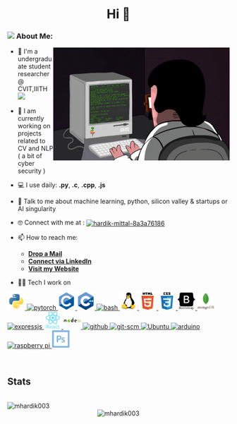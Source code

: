 
<br>
<h1 align="center">Hi 👋</h1>

### <img src="https://github.com/TheDudeThatCode/TheDudeThatCode/blob/master/Assets/Developer.gif" width="45" /> <b>About Me:</b>
<img align="right" alt="GIF" src="https://raw.githubusercontent.com/mhardik003/mhardik003/main/gifs/programmer.gif" width="400" height="256" />

- 🏦 I'm a undergraduate student researcher @ CVIT,IIITH
      <img src="https://media.giphy.com/media/WUlplcMpOCEmTGBtBW/giphy.gif" width="30">
- 📝 I am currently working on projects related to CV and NLP ( a bit of cyber security )
- 💻 I use daily: **.py**, **.c**, **.cpp**,  **.js**
- 💬 Talk to me about machine learning, python, silicon valley & startups or AI singularity
- 🤓 Connect with me at : <a href="https://linkedin.com/in/mhardik003" target="blank"><img align="center" src="https://www.vectorlogo.zone/logos/linkedin/linkedin-tile.svg" alt="hardik-mittal-8a3a76186" height="29"  /></a>

- 📫 How to reach me:
    * [**Drop a Mail**](mailto:mhardik2003@gmail.com)
    * [**Connect via LinkedIn**](https://www.linkedin.com/in/mhardik003/)
    * [**Visit my Website**](https://mhardik003.github.io/)


- 🧑‍💻 Tech I work on 

<p align="left">

<a href="https://www.python.org" target="_blank"> <img src="https://raw.githubusercontent.com/devicons/devicon/master/icons/python/python-original.svg" alt="python" width="40" height="40"/> </a>
<a href="https://pytorch.org/" target="_blank"> <img src="https://www.vectorlogo.zone/logos/pytorch/pytorch-icon.svg" alt="pytorch" width="40" height="40"/> </a> <a href="https://www.cprogramming.com/" target="_blank"> <img src="https://raw.githubusercontent.com/devicons/devicon/master/icons/c/c-original.svg" alt="c" width="40" height="40"/> </a> 
<a href="https://www.w3schools.com/cpp/" target="_blank"> <img src="https://raw.githubusercontent.com/devicons/devicon/master/icons/cplusplus/cplusplus-original.svg" alt="cplusplus" width="40" height="40"/> </a> 
<a href="https://www.gnu.org/software/bash/" target="_blank"> <img src="https://www.vectorlogo.zone/logos/gnu_bash/gnu_bash-icon.svg" alt="bash" width="40" height="40"/> </a> 
<a href="https://www.linux.org/" target="_blank"> <img src="https://raw.githubusercontent.com/devicons/devicon/master/icons/linux/linux-original.svg" alt="linux" width="40" height="40"/> </a> 
<a href="https://www.w3.org/html/" target="_blank"> <img src="https://raw.githubusercontent.com/devicons/devicon/master/icons/html5/html5-original-wordmark.svg" alt="html5" width="40" height="40"/> </a> 
<a href="https://www.w3schools.com/css/" target="_blank"> <img src="https://raw.githubusercontent.com/devicons/devicon/master/icons/css3/css3-original-wordmark.svg" alt="css3" width="40" height="40"/> </a> 
<a href="https://getbootstrap.com" target="_blank"> <img src="https://raw.githubusercontent.com/devicons/devicon/master/icons/bootstrap/bootstrap-plain-wordmark.svg" alt="bootstrap" width="40" height="40"/> </a> 
<a href="https://www.mongodb.com/" target="_blank"> <img src="https://raw.githubusercontent.com/devicons/devicon/master/icons/mongodb/mongodb-original-wordmark.svg" alt="mongodb" width="40" height="40"/> </a> 
<a href="https://expressjs.com/" target="_blank"> <img src="https://www.vectorlogo.zone/logos/expressjs/expressjs-ar21.svg" alt="expressjs" width="40" height="40"/> </a> 
<a href="https://reactjs.org/" target="_blank"> <img src="https://raw.githubusercontent.com/devicons/devicon/master/icons/react/react-original-wordmark.svg" alt="react" width="40" height="40"/> </a> 
<a href="https://nodejs.org" target="_blank"> <img src="https://raw.githubusercontent.com/devicons/devicon/master/icons/nodejs/nodejs-original-wordmark.svg" alt="nodejs" width="40" height="40"/> </a> 
<a href="https://github.com/" target="_blank"> <img src="https://www.vectorlogo.zone/logos/github/github-icon.svg" alt="github" width="40" height="40"/> </a> 
<a href="https://git-scm.com/" target="_blank"> <img src="https://www.vectorlogo.zone/logos/git-scm/git-scm-icon.svg" alt="git-scm" width="40" height="40"/> </a> 
<a href="https://www.ubuntu.org/" target="_blank"> 
<img src="https://www.vectorlogo.zone/logos/ubuntu/ubuntu-icon.svg" alt="Ubuntu" width="40" height="40"/> </a> 
<a href="https://www.arduino.cc/" target="_blank"> 
<img src="https://cdn.worldvectorlogo.com/logos/arduino-1.svg" alt="arduino" width="40" height="40"/> </a> 
<a href="https://www.raspberrypi.org/" target="_blank"> 
<img src="https://www.vectorlogo.zone/logos/raspberrypi/raspberrypi-icon.svg" alt="raspberry pi" width="40" height="40"/> </a> 
<a href="https://www.photoshop.com/en" target="_blank"> <img src="https://raw.githubusercontent.com/devicons/devicon/master/icons/photoshop/photoshop-line.svg" alt="photoshop" width="40" height="40"/> </a> 



<br>


<h2> Stats </h2>


<br>
<!-- <p align="left"><img src="https://github-readme-stats.vercel.app/api?username=mhardik003&theme=transparent&hide_border=false&include_all_commits=true&count_private=true&show_icons=true" alt="mhardik003" /></p> -->
<img align="left"
 src="https://github-readme-streak-stats.herokuapp.com/?user=mhardik003&theme=react&hide_border=false&show_icons=true" alt="mhardik003" width="500" height="auto"/> <img align="right" src="https://github-readme-stats.vercel.app/api/top-langs/?username=mhardik003&theme=react&hide_border=false&include_all_commits=false&count_private=true&layout=compact&show_icons=true" alt="mhardik003" width="300" />
<!-- 
<p align="left"> <a href="https://github.com/ryo-ma/github-profile-trophy"><img src="https://github-profile-trophy.vercel.app/?username=mhardik003" alt="mhardik003" /></a> </p> -->




